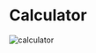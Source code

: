 # Calculator

![calculator](https://github.com/ParkDH0809/Calculator/assets/99964675/bbc8d955-aebc-43fb-bf13-01f53cd1a5a3)
